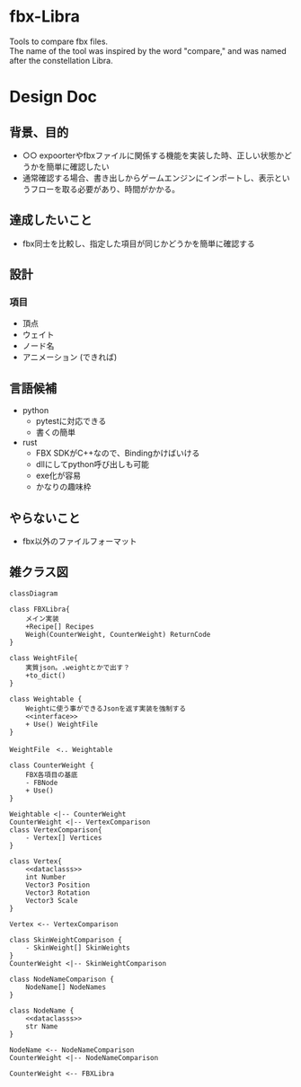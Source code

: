 # fbx-Libra
Tools to compare fbx files.  
The name of the tool was inspired by the word "compare," and was named after the constellation Libra.

# Design Doc

## 背景、目的
- ○○ expoorterやfbxファイルに関係する機能を実装した時、正しい状態かどうかを簡単に確認したい
- 通常確認する場合、書き出しからゲームエンジンにインポートし、表示というフローを取る必要があり、時間がかかる。

## 達成したいこと
- fbx同士を比較し、指定した項目が同じかどうかを簡単に確認する


## 設計
### 項目
- 頂点
- ウェイト
- ノード名
- アニメーション (できれば)

## 言語候補
- python
  - pytestに対応できる
  - 書くの簡単
- rust
  - FBX SDKがC++なので、Bindingかけばいける
  - dllにしてpython呼び出しも可能
  - exe化が容易
  - かなりの趣味枠

## やらないこと
- fbx以外のファイルフォーマット


## 雑クラス図

```mermaid
classDiagram

class FBXLibra{
    メイン実装
    +Recipe[] Recipes
    Weigh(CounterWeight, CounterWeight) ReturnCode
}

class WeightFile{
    実質json。.weightとかで出す？
    +to_dict()
}

class Weightable {
    Weightに使う事ができるJsonを返す実装を強制する
    <<interface>>
    + Use() WeightFile
}

WeightFile　<.. Weightable

class CounterWeight {
    FBX各項目の基底
    - FBNode
    + Use() 
}

Weightable <|-- CounterWeight
CounterWeight <|-- VertexComparison
class VertexComparison{
    - Vertex[] Vertices
}

class Vertex{
    <<dataclasss>>
    int Number
    Vector3 Position
    Vector3 Rotation
    Vector3 Scale
}

Vertex <-- VertexComparison

class SkinWeightComparison {
    - SkinWeight[] SkinWeights
}
CounterWeight <|-- SkinWeightComparison

class NodeNameComparison {
    NodeName[] NodeNames
}

class NodeName {
    <<dataclasss>>
    str Name
}

NodeName <-- NodeNameComparison
CounterWeight <|-- NodeNameComparison

CounterWeight <-- FBXLibra
```
